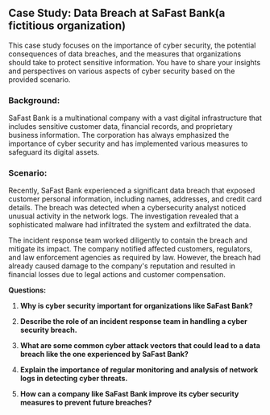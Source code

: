 ## Case Study: Data Breach at SaFast Bank(a fictitious organization)

This case study focuses on the importance of cyber security, the potential consequences of data breaches, and the measures that organizations should take to protect sensitive information. You have to share your insights and perspectives on various aspects of cyber security based on the provided scenario.

### Background:
SaFast Bank is a multinational company with a vast digital infrastructure that includes sensitive customer data, financial records, and proprietary business information. The corporation has always emphasized the importance of cyber security and has implemented various measures to safeguard its digital assets.

### Scenario:
Recently, SaFast Bank experienced a significant data breach that exposed customer personal information, including names, addresses, and credit card details. The breach was detected when a cybersecurity analyst noticed unusual activity in the network logs. The investigation revealed that a sophisticated malware had infiltrated the system and exfiltrated the data.

The incident response team worked diligently to contain the breach and mitigate its impact. The company notified affected customers, regulators, and law enforcement agencies as required by law. However, the breach had already caused damage to the company's reputation and resulted in financial losses due to legal actions and customer compensation.

**Questions:**

1. **Why is cyber security important for organizations like SaFast Bank?**
   
2. **Describe the role of an incident response team in handling a cyber security breach.**
   
3. **What are some common cyber attack vectors that could lead to a data breach like the one experienced by SaFast Bank?**
   
4. **Explain the importance of regular monitoring and analysis of network logs in detecting cyber threats.**
   
5. **How can a company like SaFast Bank improve its cyber security measures to prevent future breaches?**
